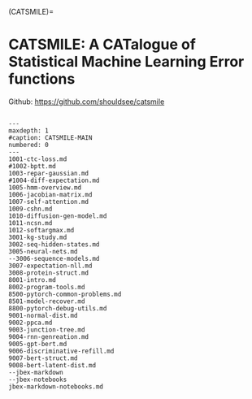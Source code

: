 (CATSMILE)=


# CATSMILE: A CATalogue of Statistical Machine Learning Error functions

Github: <https://github.com/shouldsee/catsmile>


```{include} 8001-intro.md
```


```{toctree}
---
maxdepth: 1
#caption: CATSMILE-MAIN
numbered: 0
---
1001-ctc-loss.md
#1002-bptt.md
1003-repar-gaussian.md
#1004-diff-expectation.md
1005-hmm-overview.md
1006-jacobian-matrix.md
1007-self-attention.md
1009-cshn.md
1010-diffusion-gen-model.md
1011-ncsn.md
1012-softargmax.md
3001-kg-study.md
3002-seq-hidden-states.md
3005-neural-nets.md
--3006-sequence-models.md
3007-expectation-nll.md
3008-protein-struct.md
8001-intro.md
8002-program-tools.md
8500-pytorch-common-problems.md
8501-model-recover.md
8800-pytorch-debug-utils.md
9001-normal-dist.md
9002-ppca.md
9003-junction-tree.md
9004-rnn-genreation.md
9005-gpt-bert.md
9006-discriminative-refill.md
9007-bert-struct.md
9008-bert-latent-dist.md
--jbex-markdown
--jbex-notebooks
jbex-markdown-notebooks.md
```
